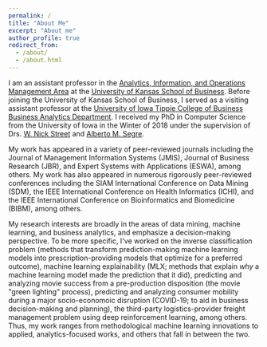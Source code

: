 ```yaml
---
permalink: /
title: "About Me"
excerpt: "About me"
author_profile: true
redirect_from: 
  - /about/
  - /about.html
---
```


I am an assistant professor in the [Analytics, Information, and Operations Management Area](https://business.ku.edu/research-and-faculty/analytics-information-operations-management) at the [University of Kansas School of Business](https://business.ku.edu/). Before joining the University of Kansas School of Business, I served as a visiting assistant professor at the [University of Iowa Tippie College of Business Business Analytics Department](https://tippie.uiowa.edu/about/business-analytics-department). I received my PhD in Computer Science from the University of Iowa in the Winter of 2018 under the supervision of Drs. [W. Nick Street](https://tippie.uiowa.edu/people/nick-street) and [Alberto M. Segre](https://cs.uiowa.edu/people/alberto-segre).

My work has appeared in a variety of peer-reviewed journals including the Journal of Management Information Systems (JMIS), Journal of Business Research (JBR), and Expert Systems with Applications (ESWA), among others. My work has also appeared in numerous rigorously peer-reviewed conferences including the SIAM International Conference on Data Mining (SDM), the IEEE International Conference on Health Informatics (ICHI), and the IEEE International Conference on Bioinformatics and Biomedicine (BIBM), among others.

My research interests are broadly in the areas of data mining, machine learning, and business analytics, and emphasize a decision-making perspective. To be more specific, I've worked on the inverse classification problem (methods that transform prediction-making machine learning models into prescription-providing models that optimize for a preferred outcome), machine learning explainability (MLX; methods that explain *why* a machine learning model made the prediction that it did), predicting and analyzing movie success from a pre-production disposition (the movie "green lighting" process), predicting and analyzing consumer mobility during a major socio-economoic disruption (COVID-19; to aid in business decision-making and planning), the third-party logistics-provider freight management problem using deep reinforcement learning, among others. Thus, my work ranges from methodological machine learning innovations to applied, analytics-focused works, and others that fall in between the two.
